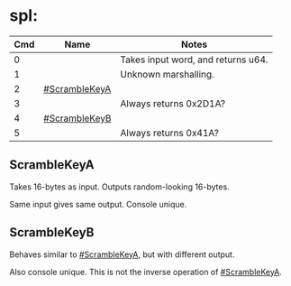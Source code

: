# spl:

| Cmd | Name                                       | Notes                              |
| --- | ------------------------------------------ | ---------------------------------- |
| 0   |                                            | Takes input word, and returns u64. |
| 1   |                                            | Unknown marshalling.               |
| 2   | [\#ScrambleKeyA](#ScrambleKeyA "wikilink") |                                    |
| 3   |                                            | Always returns 0x2D1A?             |
| 4   | [\#ScrambleKeyB](#ScrambleKeyB "wikilink") |                                    |
| 5   |                                            | Always returns 0x41A?              |

## ScrambleKeyA

Takes 16-bytes as input. Outputs random-looking 16-bytes.

Same input gives same output. Console unique.

## ScrambleKeyB

Behaves similar to [\#ScrambleKeyA](#ScrambleKeyA "wikilink"), but with
different output.

Also console unique. This is not the inverse operation of
[\#ScrambleKeyA](#ScrambleKeyA "wikilink").
